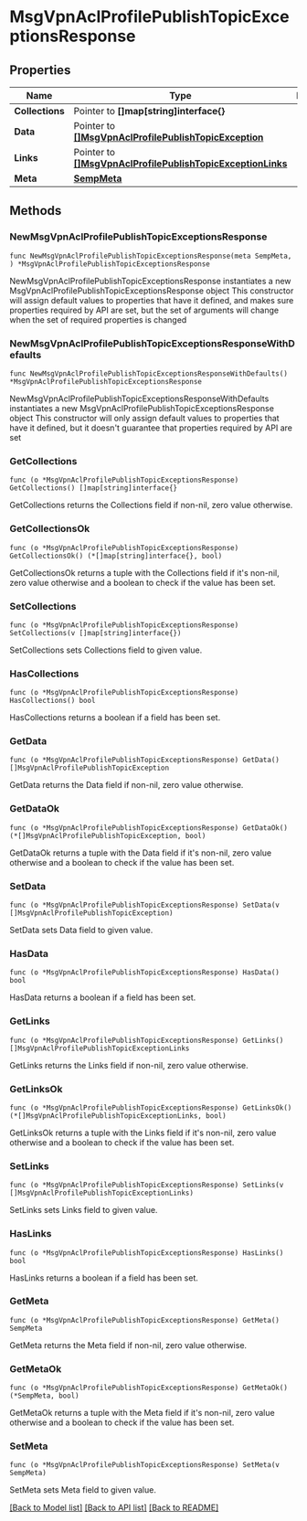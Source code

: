 # MsgVpnAclProfilePublishTopicExceptionsResponse

## Properties

Name | Type | Description | Notes
------------ | ------------- | ------------- | -------------
**Collections** | Pointer to **[]map[string]interface{}** |  | [optional] 
**Data** | Pointer to [**[]MsgVpnAclProfilePublishTopicException**](MsgVpnAclProfilePublishTopicException.md) |  | [optional] 
**Links** | Pointer to [**[]MsgVpnAclProfilePublishTopicExceptionLinks**](MsgVpnAclProfilePublishTopicExceptionLinks.md) |  | [optional] 
**Meta** | [**SempMeta**](SempMeta.md) |  | 

## Methods

### NewMsgVpnAclProfilePublishTopicExceptionsResponse

`func NewMsgVpnAclProfilePublishTopicExceptionsResponse(meta SempMeta, ) *MsgVpnAclProfilePublishTopicExceptionsResponse`

NewMsgVpnAclProfilePublishTopicExceptionsResponse instantiates a new MsgVpnAclProfilePublishTopicExceptionsResponse object
This constructor will assign default values to properties that have it defined,
and makes sure properties required by API are set, but the set of arguments
will change when the set of required properties is changed

### NewMsgVpnAclProfilePublishTopicExceptionsResponseWithDefaults

`func NewMsgVpnAclProfilePublishTopicExceptionsResponseWithDefaults() *MsgVpnAclProfilePublishTopicExceptionsResponse`

NewMsgVpnAclProfilePublishTopicExceptionsResponseWithDefaults instantiates a new MsgVpnAclProfilePublishTopicExceptionsResponse object
This constructor will only assign default values to properties that have it defined,
but it doesn't guarantee that properties required by API are set

### GetCollections

`func (o *MsgVpnAclProfilePublishTopicExceptionsResponse) GetCollections() []map[string]interface{}`

GetCollections returns the Collections field if non-nil, zero value otherwise.

### GetCollectionsOk

`func (o *MsgVpnAclProfilePublishTopicExceptionsResponse) GetCollectionsOk() (*[]map[string]interface{}, bool)`

GetCollectionsOk returns a tuple with the Collections field if it's non-nil, zero value otherwise
and a boolean to check if the value has been set.

### SetCollections

`func (o *MsgVpnAclProfilePublishTopicExceptionsResponse) SetCollections(v []map[string]interface{})`

SetCollections sets Collections field to given value.

### HasCollections

`func (o *MsgVpnAclProfilePublishTopicExceptionsResponse) HasCollections() bool`

HasCollections returns a boolean if a field has been set.

### GetData

`func (o *MsgVpnAclProfilePublishTopicExceptionsResponse) GetData() []MsgVpnAclProfilePublishTopicException`

GetData returns the Data field if non-nil, zero value otherwise.

### GetDataOk

`func (o *MsgVpnAclProfilePublishTopicExceptionsResponse) GetDataOk() (*[]MsgVpnAclProfilePublishTopicException, bool)`

GetDataOk returns a tuple with the Data field if it's non-nil, zero value otherwise
and a boolean to check if the value has been set.

### SetData

`func (o *MsgVpnAclProfilePublishTopicExceptionsResponse) SetData(v []MsgVpnAclProfilePublishTopicException)`

SetData sets Data field to given value.

### HasData

`func (o *MsgVpnAclProfilePublishTopicExceptionsResponse) HasData() bool`

HasData returns a boolean if a field has been set.

### GetLinks

`func (o *MsgVpnAclProfilePublishTopicExceptionsResponse) GetLinks() []MsgVpnAclProfilePublishTopicExceptionLinks`

GetLinks returns the Links field if non-nil, zero value otherwise.

### GetLinksOk

`func (o *MsgVpnAclProfilePublishTopicExceptionsResponse) GetLinksOk() (*[]MsgVpnAclProfilePublishTopicExceptionLinks, bool)`

GetLinksOk returns a tuple with the Links field if it's non-nil, zero value otherwise
and a boolean to check if the value has been set.

### SetLinks

`func (o *MsgVpnAclProfilePublishTopicExceptionsResponse) SetLinks(v []MsgVpnAclProfilePublishTopicExceptionLinks)`

SetLinks sets Links field to given value.

### HasLinks

`func (o *MsgVpnAclProfilePublishTopicExceptionsResponse) HasLinks() bool`

HasLinks returns a boolean if a field has been set.

### GetMeta

`func (o *MsgVpnAclProfilePublishTopicExceptionsResponse) GetMeta() SempMeta`

GetMeta returns the Meta field if non-nil, zero value otherwise.

### GetMetaOk

`func (o *MsgVpnAclProfilePublishTopicExceptionsResponse) GetMetaOk() (*SempMeta, bool)`

GetMetaOk returns a tuple with the Meta field if it's non-nil, zero value otherwise
and a boolean to check if the value has been set.

### SetMeta

`func (o *MsgVpnAclProfilePublishTopicExceptionsResponse) SetMeta(v SempMeta)`

SetMeta sets Meta field to given value.



[[Back to Model list]](../README.md#documentation-for-models) [[Back to API list]](../README.md#documentation-for-api-endpoints) [[Back to README]](../README.md)


